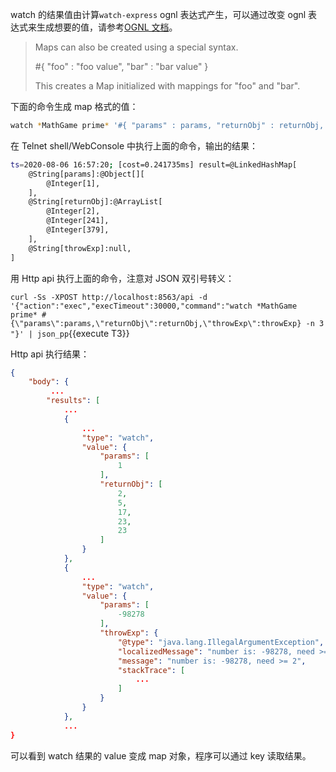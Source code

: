 watch 的结果值由计算`watch-express` ognl 表达式产生，可以通过改变 ognl 表达式来生成想要的值，请参考[OGNL 文档](https://commons.apache.org/proper/commons-ognl/language-guide.html)。

> Maps can also be created using a special syntax.
>
> #{ "foo" : "foo value", "bar" : "bar value" }
>
> This creates a Map initialized with mappings for "foo" and "bar".

下面的命令生成 map 格式的值：

```bash
watch *MathGame prime* '#{ "params" : params, "returnObj" : returnObj, "throwExp": throwExp}' -x 2 -n 5
```

在 Telnet shell/WebConsole 中执行上面的命令，输出的结果：

```bash
ts=2020-08-06 16:57:20; [cost=0.241735ms] result=@LinkedHashMap[
    @String[params]:@Object[][
        @Integer[1],
    ],
    @String[returnObj]:@ArrayList[
        @Integer[2],
        @Integer[241],
        @Integer[379],
    ],
    @String[throwExp]:null,
]
```

用 Http api 执行上面的命令，注意对 JSON 双引号转义：

`curl -Ss -XPOST http://localhost:8563/api -d '{"action":"exec","execTimeout":30000,"command":"watch *MathGame prime* #{\"params\":params,\"returnObj\":returnObj,\"throwExp\":throwExp} -n 3 "}' | json_pp`{{execute T3}}

Http api 执行结果：

```json
{
    "body": {
         ...
        "results": [
            ...
            {
                ...
                "type": "watch",
                "value": {
                    "params": [
                        1
                    ],
                    "returnObj": [
                        2,
                        5,
                        17,
                        23,
                        23
                    ]
                }
            },
            {
                ...
                "type": "watch",
                "value": {
                    "params": [
                        -98278
                    ],
                    "throwExp": {
                        "@type": "java.lang.IllegalArgumentException",
                        "localizedMessage": "number is: -98278, need >= 2",
                        "message": "number is: -98278, need >= 2",
                        "stackTrace": [
                            ...
                        ]
                    }
                }
            },
            ...
}
```

可以看到 watch 结果的 value 变成 map 对象，程序可以通过 key 读取结果。
